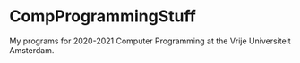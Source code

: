 # CompProgrammingStuff
My programs for 2020-2021 Computer Programming at the Vrije Universiteit Amsterdam.
